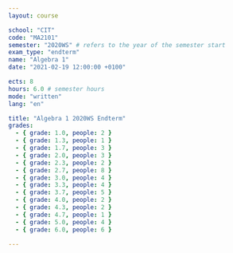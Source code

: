 ```yaml
---
layout: course

school: "CIT"
code: "MA2101"
semester: "2020WS" # refers to the year of the semester start
exam_type: "endterm"
name: "Algebra 1"
date: "2021-02-19 12:00:00 +0100"

ects: 8
hours: 6.0 # semester hours
mode: "written"
lang: "en"

title: "Algebra 1 2020WS Endterm"
grades:
  - { grade: 1.0, people: 2 }
  - { grade: 1.3, people: 1 }
  - { grade: 1.7, people: 3 }
  - { grade: 2.0, people: 3 }
  - { grade: 2.3, people: 2 }
  - { grade: 2.7, people: 8 }
  - { grade: 3.0, people: 4 }
  - { grade: 3.3, people: 4 }
  - { grade: 3.7, people: 5 }
  - { grade: 4.0, people: 2 }
  - { grade: 4.3, people: 2 }
  - { grade: 4.7, people: 1 }
  - { grade: 5.0, people: 4 }
  - { grade: 6.0, people: 6 }

---
```




